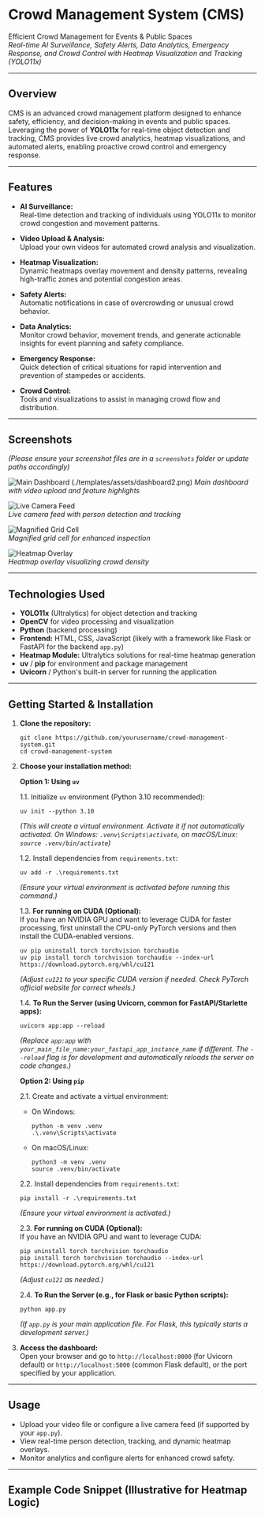 # Crowd Management System (CMS)

Efficient Crowd Management for Events & Public Spaces  
*Real-time AI Surveillance, Safety Alerts, Data Analytics, Emergency Response, and Crowd Control with Heatmap Visualization and Tracking (YOLO11x)*

---

## Overview

CMS is an advanced crowd management platform designed to enhance safety, efficiency, and decision-making in events and public spaces. Leveraging the power of **YOLO11x** for real-time object detection and tracking, CMS provides live crowd analytics, heatmap visualizations, and automated alerts, enabling proactive crowd control and emergency response.

---

## Features

- **AI Surveillance:**  
  Real-time detection and tracking of individuals using YOLO11x to monitor crowd congestion and movement patterns.

- **Video Upload & Analysis:**  
  Upload your own videos for automated crowd analysis and visualization.

- **Heatmap Visualization:**  
  Dynamic heatmaps overlay movement and density patterns, revealing high-traffic zones and potential congestion areas.

- **Safety Alerts:**  
  Automatic notifications in case of overcrowding or unusual crowd behavior.

- **Data Analytics:**  
  Monitor crowd behavior, movement trends, and generate actionable insights for event planning and safety compliance.

- **Emergency Response:**  
  Quick detection of critical situations for rapid intervention and prevention of stampedes or accidents.

- **Crowd Control:**  
  Tools and visualizations to assist in managing crowd flow and distribution.

---

## Screenshots

*(Please ensure your screenshot files are in a `screenshots` folder or update paths accordingly)*

![Main Dashboard](./templates/assets/dashboard.png) 
(./templates/assets/dashboard2.png) 
*Main dashboard with video upload and feature highlights*

![Live Camera Feed](./templates/assets/live_preview.png)  
*Live camera feed with person detection and tracking*

![Magnified Grid Cell](./templates/assets/magnified.png)  
*Magnified grid cell for enhanced inspection*

![Heatmap Overlay](./templates/assets/heatmap.png)  
*Heatmap overlay visualizing crowd density*

---

## Technologies Used

- **YOLO11x** (Ultralytics) for object detection and tracking  
- **OpenCV** for video processing and visualization  
- **Python** (backend processing)  
- **Frontend:** HTML, CSS, JavaScript (likely with a framework like Flask or FastAPI for the backend `app.py`)  
- **Heatmap Module:** Ultralytics solutions for real-time heatmap generation  
- **uv** / **pip** for environment and package management
- **Uvicorn** / Python's built-in server for running the application

---

## Getting Started & Installation

1.  **Clone the repository:**
    ```
    git clone https://github.com/yourusername/crowd-management-system.git
    cd crowd-management-system
    ```

2.  **Choose your installation method:**

    **Option 1: Using `uv`**

    1.1. Initialize `uv` environment (Python 3.10 recommended):
    ```
    uv init --python 3.10
    ```
    *(This will create a virtual environment. Activate it if not automatically activated. On Windows: `.venv\Scripts\activate`, on macOS/Linux: `source .venv/bin/activate`)*

    1.2. Install dependencies from `requirements.txt`:
    ```
    uv add -r .\requirements.txt
    ```
    *(Ensure your virtual environment is activated before running this command.)*

    1.3. **For running on CUDA (Optional):**  
    If you have an NVIDIA GPU and want to leverage CUDA for faster processing, first uninstall the CPU-only PyTorch versions and then install the CUDA-enabled versions.
    ```
    uv pip uninstall torch torchvision torchaudio
    uv pip install torch torchvision torchaudio --index-url https://download.pytorch.org/whl/cu121
    ```
    *(Adjust `cu121` to your specific CUDA version if needed. Check PyTorch official website for correct wheels.)*

    1.4. **To Run the Server (using Uvicorn, common for FastAPI/Starlette apps):**
    ```
    uvicorn app:app --reload
    ```
    *(Replace `app:app` with `your_main_file_name:your_fastapi_app_instance_name` if different. The `--reload` flag is for development and automatically reloads the server on code changes.)*

    **Option 2: Using `pip`**

    2.1. Create and activate a virtual environment:
    *   On Windows:
        ```
        python -m venv .venv
        .\.venv\Scripts\activate
        ```
    *   On macOS/Linux:
        ```
        python3 -m venv .venv
        source .venv/bin/activate
        ```

    2.2. Install dependencies from `requirements.txt`:
    ```
    pip install -r .\requirements.txt
    ```
    *(Ensure your virtual environment is activated.)*

    2.3. **For running on CUDA (Optional):**  
    If you have an NVIDIA GPU and want to leverage CUDA:
    ```
    pip uninstall torch torchvision torchaudio
    pip install torch torchvision torchaudio --index-url https://download.pytorch.org/whl/cu121
    ```
    *(Adjust `cu121` as needed.)*

    2.4. **To Run the Server (e.g., for Flask or basic Python scripts):**
    ```
    python app.py
    ```
    *(If `app.py` is your main application file. For Flask, this typically starts a development server.)*

3.  **Access the dashboard:**  
    Open your browser and go to `http://localhost:8000` (for Uvicorn default) or `http://localhost:5000` (common Flask default), or the port specified by your application.

---

## Usage

-   Upload your video file or configure a live camera feed (if supported by your `app.py`).
-   View real-time person detection, tracking, and dynamic heatmap overlays.
-   Monitor analytics and configure alerts for enhanced crowd safety.

---

## Example Code Snippet (Illustrative for Heatmap Logic)

